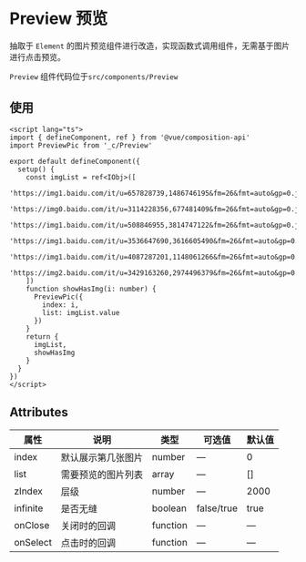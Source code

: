 # Preview 预览

抽取于 `Element` 的图片预览组件进行改造，实现函数式调用组件，无需基于图片进行点击预览。

`Preview` 组件代码位于`src/components/Preview`

## 使用

```vue
<script lang="ts">
import { defineComponent, ref } from '@vue/composition-api'
import PreviewPic from '_c/Preview'

export default defineComponent({
  setup() {
    const imgList = ref<IObj>([
      'https://img1.baidu.com/it/u=657828739,1486746195&fm=26&fmt=auto&gp=0.jpg',
      'https://img0.baidu.com/it/u=3114228356,677481409&fm=26&fmt=auto&gp=0.jpg',
      'https://img1.baidu.com/it/u=508846955,3814747122&fm=26&fmt=auto&gp=0.jpg',
      'https://img1.baidu.com/it/u=3536647690,3616605490&fm=26&fmt=auto&gp=0.jpg',
      'https://img1.baidu.com/it/u=4087287201,1148061266&fm=26&fmt=auto&gp=0.jpg',
      'https://img2.baidu.com/it/u=3429163260,2974496379&fm=26&fmt=auto&gp=0.jpg'
    ])
    function showHasImg(i: number) {
      PreviewPic({
        index: i,
        list: imgList.value
      })
    }
    return {
      imgList,
      showHasImg
    }
  }
})
</script>
```

## Attributes

| 属性     | 说明               | 类型     | 可选值     | 默认值 |
| -------- | ------------------ | -------- | ---------- | ------ |
| index    | 默认展示第几张图片 | number   | —          | 0      |
| list     | 需要预览的图片列表 | array    | —          | []     |
| zIndex   | 层级               | number   | —          | 2000   |
| infinite | 是否无缝           | boolean  | false/true | true   |
| onClose  | 关闭时的回调       | function | —          | —      |
| onSelect | 点击时的回调       | function | —          | —      |

